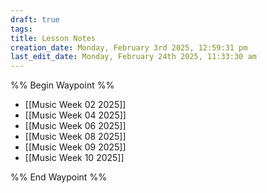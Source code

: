 ```yaml
---
draft: true
tags: 
title: Lesson Notes
creation_date: Monday, February 3rd 2025, 12:59:31 pm
last_edit_date: Monday, February 24th 2025, 11:33:30 am
---
```


%% Begin Waypoint %%
- [[Music Week 02 2025]]
- [[Music Week 04 2025]]
- [[Music Week 06 2025]]
- [[Music Week 08 2025]]
- [[Music Week 09 2025]]
- [[Music Week 10 2025]]

%% End Waypoint %%
